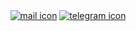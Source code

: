 

 
<div align="center"> 
  <a href="mailto:habylrey@gmail.com"><img alt="mail icon" src="https://img.shields.io/badge/-Gmail-%23333?style=for-the-badge&logo=gmail&logoColor=white"></a>
  <a href="https://t.me/habylrey" target="_blank"><img alt="telegram icon" src="https://img.shields.io/badge/-Telegram-%23332?style=for-the-badge&logo=telegram&logoColor=white" /></a>
</div>


